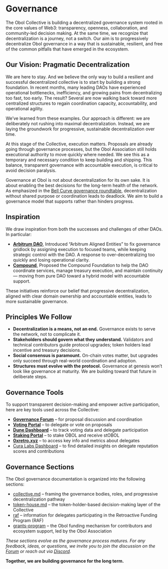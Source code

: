 # Governance

The Obol Collective is building a decentralized governance system rooted in the core values of Web3: transparency, openness, collaboration, and community-led decision making. At the same time, we recognize that decentralization is a journey, not a switch. Our aim is to progressively decentralize Obol governance in a way that is sustainable, resilient, and free of the common pitfalls that have emerged in the ecosystem.

## Our Vision: Pragmatic Decentralization

We are here to stay. And we believe the only way to build a resilient and successful decentralized collective is to start by building a strong foundation. In recent months, many leading DAOs have experienced operational bottlenecks, inefficiency, and growing pains from decentralizing too fast, too early. The result? Several are now walking back toward more centralized structures to regain coordination capacity, accountability, and operational agility.

We’ve learned from these examples. Our approach is different: we are deliberately not rushing into maximal decentralization. Instead, we are laying the groundwork for progressive, sustainable decentralization over time.

At this stage of the Collective, execution matters. Proposals are already going through governance processes, but the Obol Association still holds executional authority to move quickly where needed. We see this as a temporary and necessary condition to keep building and shipping. This balance, transparent governance with accountable execution, is critical to avoid decision paralysis.

Governance at Obol is not about decentralization for its own sake. It is about enabling the best decisions for the long-term health of the network. As emphasized in the [Bell Curve governance roundtable](https://youtu.be/vF8XuRuZs9g?si=0dw3uh8gLXyvFlUH), decentralization without shared purpose or coordination leads to deadlock. We aim to build a governance model that supports rather than hinders progress.

## Inspiration

We draw inspiration from both the successes and challenges of other DAOs. In particular:

* [**Arbitrum DAO**](https://forum.arbitrum.foundation/t/a-vision-for-the-future-of-arbitrum/28962), Introduced “Arbitrum Aligned Entities” to fix governance gridlock by assigning execution to focused teams, while keeping strategic control with the DAO. A response to over-decentralizing too quickly and losing operational clarity.
* [**Compound**](https://www.comp.xyz/t/proposal-to-create-the-compound-foundation/6777?utm_source=substack\&utm_medium=email), Proposed the Compound Foundation to help the DAO coordinate services, manage treasury execution, and maintain continuity — moving from pure DAO toward a hybrid model with accountable support.

These initiatives reinforce our belief that progressive decentralization, aligned with clear domain ownership and accountable entities, leads to more sustainable governance.

## Principles We Follow

* **Decentralization is a means, not an end.** Governance exists to serve the network, not to complicate it.
* **Stakeholders should govern what they understand.** Validators and technical contributors guide protocol upgrades; token holders lead incentive and treasury decisions.
* **Social consensus is paramount.** On-chain votes matter, but upgrades only succeed through real-world coordination and adoption.
* **Structures must evolve with the protocol.** Governance at genesis won’t look like governance at maturity. We are building toward that future in deliberate steps.

## Governance Tools

To support transparent decision-making and empower active participation, here are key tools used across the Collective:

* [**Governance Forum**](https://community.obol.org/) – for proposal discussion and coordination
* [**Voting Portal**](https://vote.obol.org/) – to delegate or vote on proposals
* [**Dune Dashboard**](https://dune.com/vistalabs/obol-governance?ref=blog.obol.org) – to track voting data and delegate participation
* [**Staking Portal**](https://stake.obol.org/) – to stake OBOL and receive stOBOL
* [**0xretro.xyz**](https://0xretro.xyz/) – to access key info and metrics about delegates
* [Cura Labs Dashboard](https://obol.curiahub.xyz/delegate) – to find detailed insights on delegate reputation scores and contributions

## Governance Sections

The Obol governance documentation is organized into the following sections:

* [collective.md](collective.md "mention") – framing the governance bodies, roles, and progressive decentralization pathway
* [token-house.md](token-house.md "mention") – the token-holder-based decision-making layer of the Collective
* [raf](raf/ "mention") – information for delegates participating in the Retroactive Funding Program (RAF)
* [grants-program](../community/grants-program/ "mention") – the Obol funding mechanism for contributors and ecosystem support, led by the Obol Association

_These sections evolve as the governance process matures. For any feedback, ideas, or questions, we invite you to join the discussion on the_ [_Forum_](https://community.obol.org/) _or reach out via_ [_Discord_](https://discord.obol.org)_._

**Together, we are building governance for the long term.**
